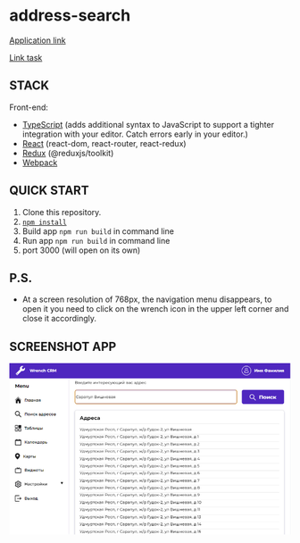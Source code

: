address-search
=============================
[Application link](https://address-search.netlify.app/)

[Link task](https://docs.google.com/document/d/1ryAvOtbLiYNBzXGRS6seg8B3PtUA9YIz0TrFlWk7abs/edit?usp=sharing)

## STACK

Front-end:

- [TypeScript](https://www.typescriptlang.org/) (adds additional syntax to JavaScript to support a tighter integration with your editor. Catch errors early in your editor.)
- [React](https://ru.reactjs.org/) (react-dom, react-router, react-redux)
- [Redux](https://redux.js.org/) (@reduxjs/toolkit)
- [Webpack](https://webpack.js.org/)

## QUICK START

1. Clone this repository.
2. [`npm install`](https://docs.npmjs.com/cli/install)
3. Build app `npm run build` in command line
4. Run app `npm run build` in command line
5. port 3000 (will open on its own)

## P.S.

- At a screen resolution of 768px, the navigation menu disappears, to open it you need to click on the wrench icon in the upper left corner and close it accordingly.

## SCREENSHOT APP

![Screenshot_1](https://github.com/OlegLuppov/address-search/blob/master/public/img/%D0%A1%D0%BD%D0%B8%D0%BC%D0%BE%D0%BA%20%D1%8D%D0%BA%D1%80%D0%B0%D0%BD%D0%B0%202022-10-30%20144336.png)

